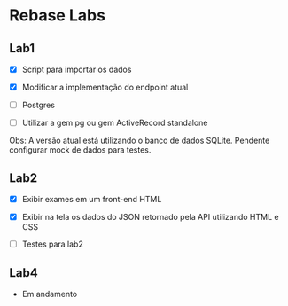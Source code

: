 # Rebase Labs

## Lab1

-[x] Script para importar os dados

-[x] Modificar a implementação do endpoint atual

-[ ] Postgres

-[ ] Utilizar a gem pg ou gem ActiveRecord standalone

Obs: A versão atual está utilizando o banco de dados SQLite. Pendente configurar mock de dados para testes.

## Lab2

-[x] Exibir exames em um front-end HTML

-[x] Exibir na tela os dados do JSON retornado pela API utilizando HTML e CSS

-[ ] Testes para lab2

## Lab4

* Em andamento